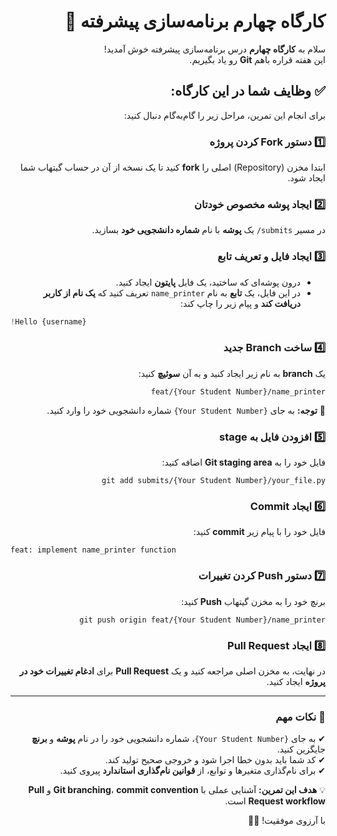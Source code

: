 <div dir="rtl" align="right">

# کارگاه چهارم برنامه‌سازی پیشرفته 🚀

سلام به **کارگاه چهارم** درس برنامه‌سازی پیشرفته خوش آمدید!  
این هفته قراره باهم **Git** رو یاد بگیریم.

## ✅ وظایف شما در این کارگاه:

برای انجام این تمرین، مراحل زیر را گام‌به‌گام دنبال کنید:

### 1️⃣ **دستور Fork کردن پروژه**  
ابتدا مخزن (Repository) اصلی را **fork** کنید تا یک نسخه از آن در حساب گیتهاب شما ایجاد شود.

### 2️⃣ **ایجاد پوشه مخصوص خودتان**  
در مسیر `submits/` یک **پوشه** با نام **شماره دانشجویی خود** بسازید.

### 3️⃣ **ایجاد فایل و تعریف تابع**  
- درون پوشه‌ای که ساختید، یک فایل **پایتون** ایجاد کنید.  
- در این فایل، یک **تابع** به نام `name_printer` تعریف کنید که **یک نام از کاربر دریافت کند** و پیام زیر را چاپ کند:  

<div align="left">

   ```python
   Hello {username}!
   ```
</div>  

### 4️⃣ **ساخت Branch جدید**  
یک **branch** به نام زیر ایجاد کنید و به آن **سوئیچ** کنید:

```
feat/{Your Student Number}/name_printer
```

📌 **توجه:** به جای `{Your Student Number}` شماره دانشجویی خود را وارد کنید.

### 5️⃣ **افزودن فایل به stage**  
فایل خود را به **Git staging area** اضافه کنید:

```
git add submits/{Your Student Number}/your_file.py
```

### 6️⃣ **ایجاد Commit**  
فایل خود را با پیام زیر **commit** کنید:

<div align="left">

   ```
   feat: implement name_printer function
   ```

</div>  

### 7️⃣ **دستور Push کردن تغییرات**  
برنچ خود را به مخزن گیتهاب **Push** کنید:

```
git push origin feat/{Your Student Number}/name_printer
```

### 8️⃣ **ایجاد Pull Request**  
در نهایت، به مخزن اصلی مراجعه کنید و یک **Pull Request** برای **ادغام تغییرات خود در پروژه** ایجاد کنید.

---

### 📌 **نکات مهم**  
✔ به جای `{Your Student Number}`، شماره دانشجویی خود را در نام **پوشه** و **برنچ** جایگزین کنید.  
✔ کد شما باید بدون خطا اجرا شود و خروجی صحیح تولید کند.  
✔ برای نام‌گذاری متغیرها و توابع، از **قوانین نام‌گذاری استاندارد** پیروی کنید.  

💡 **هدف این تمرین:** آشنایی عملی با **Git branching**، **commit convention** و **Pull Request workflow** است.  

با آرزوی موفقیت! 🚀🎯  

</div>
